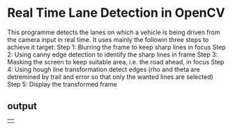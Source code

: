 # Real Time Lane Detection in OpenCV

This programme detects the lanes on which a vehicle is being driven from the camera input in real time.
It uses mainly the followin three steps to achieve it target:
Step 1: Blurring the frame to keep sharp lines in focus
Step 2: Using canny edge detection to identify the sharp lines in frame
Step 3: Masking the screen to keep suitable area, i.e. the road ahead, in focus
Step 4: Using hough line transformation detect edges (rho and theta are detremined by trail and error so that only the wanted lines are selected)
Step 5: Display the transformed frame

## output 
<table>
	<tr>	
		<td align="center"><a href="https://raw.githubusercontent.com/Nipunnyka/Lane-Detection-using-OpenCV/master/test_op.png" width="600px;" alt="image of output"/> </td>
	</tr>
</table>
